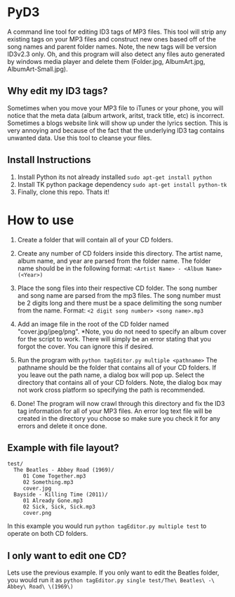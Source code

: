 PyD3
====

A command line tool for editing ID3 tags of MP3 files. This tool will strip any existing tags on your MP3 files and construct new ones based off of the song names and parent folder names. Note, the new tags will be version ID3v2.3 only. Oh, and this program will also detect any files auto generated by windows media player and delete them (Folder.jpg, AlbumArt.jpg, AlbumArt-Small.jpg).

## Why edit my ID3 tags?

Sometimes when you move your MP3 file to iTunes or your phone, you will notice that the meta data (album artwork, aritst, track title, etc) is incorrect. Sometimes a blogs website link will show up under the lyrics section. This is very annoying and because of the fact that the underlying ID3 tag contains unwanted data. Use this tool to cleanse your files.

## Install Instructions

1. Install Python its not already installed ```sudo apt-get install python```
2. Install TK python package dependency ```sudo apt-get install python-tk```
3. Finally, clone this repo. Thats it!

# How to use

1. Create a folder that will contain all of your CD folders.

2. Create any number of CD folders inside this directory. The artist name, album name, and year are parsed from the folder name. The folder name should be in the following format: ```<Artist Name> - <Album Name> (<Year>)```

3. Place the song files into their respective CD folder. The song number and song name are parsed from the mp3 files. The song number must be 2 digits long and there must be a space delimiting the song number from the name. Format: ```<2 digit song number> <song name>.mp3```

3. Add an image file in the root of the CD folder named "cover.jpg/jpeg/png". *Note, you do not need to specify an album cover for the script to work. There will simply be an error stating that you forgot the cover. You can ignore this if desired.

4. Run the program with ```python tagEditor.py multiple <pathname>``` The pathname should be the folder that contains all of your CD folders. If you leave out the path name, a dialog box will pop up. Select the directory that contains all of your CD folders. Note, the dialog box may not work cross platform so specifying the path is recommended.

6. Done! The program will now crawl through this directory and fix the ID3 tag information for all of your MP3 files. An error log text file will be created in the directory you choose so make sure you check it for any errors and delete it once done.

## Example with file layout?

```
test/
  The Beatles - Abbey Road (1969)/
	 01 Come Together.mp3
	 02 Something.mp3
	 cover.jpg
  Bayside - Killing Time (2011)/
     01 Already Gone.mp3
     02 Sick, Sick, Sick.mp3
     cover.png
```

In this example you would run ```python tagEditor.py multiple test``` to operate on both CD folders.

## I only want to edit one CD?

Lets use the previous example. If you only want to edit the Beatles folder, you would run it as  ```python tagEditor.py single test/The\ Beatles\ -\ Abbey\ Road\ \(1969\)```




